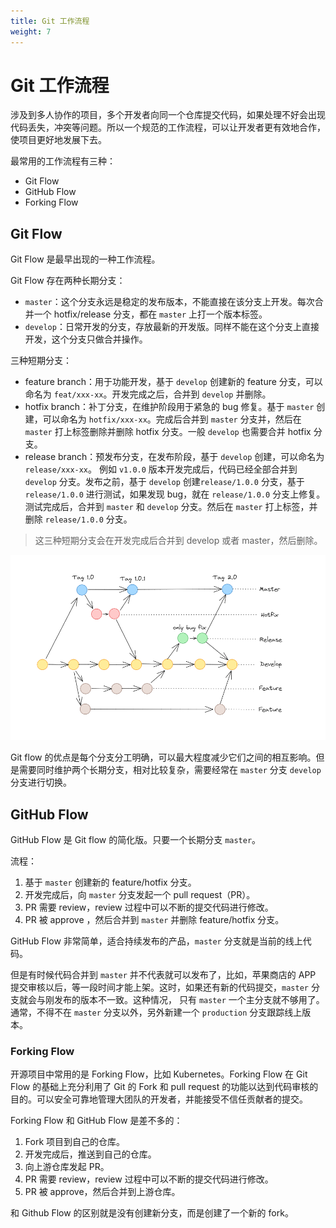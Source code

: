 ```yaml
---
title: Git 工作流程
weight: 7
---
```


# Git 工作流程

涉及到多人协作的项目，多个开发者向同一个仓库提交代码，如果处理不好会出现代码丢失，冲突等问题。所以一个规范的工作流程，可以让开发者更有效地合作，使项目更好地发展下去。

最常用的工作流程有三种：

- Git Flow
- GitHub Flow
- Forking Flow

## Git Flow

Git Flow 是最早出现的一种工作流程。

Git Flow 存在两种长期分支：

- `master`：这个分支永远是稳定的发布版本，不能直接在该分支上开发。每次合并一个 hotfix/release 分支，都在 `master` 上打一个版本标签。
- `develop`：日常开发的分支，存放最新的开发版。同样不能在这个分支上直接开发，这个分支只做合并操作。

三种短期分支：

- feature branch：用于功能开发，基于 `develop` 创建新的 feature 分支，可以命名为 `feat/xxx-xx`。开发完成之后，合并到 `develop` 并删除。
- hotfix branch：补丁分支，在维护阶段用于紧急的 bug 修复。基于 `master` 创建，可以命名为 `hotfix/xxx-xx`。完成后合并到 `master` 分支并，然后在 `master` 打上标签删除并删除 hotfix 
分支。一般 `develop` 也需要合并 hotfix 分支。
- release branch：预发布分支，在发布阶段，基于 `develop` 创建，可以命名为 `release/xxx-xx`。 例如 `v1.0.0` 版本开发完成后，代码已经全部合并到 `develop` 分支。发布之前，基于 
`develop` 创建`release/1.0.0` 分支，基于 `release/1.0.0` 进行测试，如果发现 bug，就在 `release/1.0.0` 分支上修复。测试完成后，合并到 `master` 和 `develop` 分支。然后在 `master`
打上标签，并删除 `release/1.0.0` 分支。

> 这三种短期分支会在开发完成后合并到 develop 或者 master，然后删除。

![git-flow](https://raw.githubusercontent.com/shipengqi/illustrations/fd008848e44e727d11ad1d52f047051673f652a3/go/git-flow.png)

Git flow 的优点是每个分支分工明确，可以最大程度减少它们之间的相互影响。但是需要同时维护两个长期分支，相对比较复杂，需要经常在 `master` 分支 `develop` 分支进行切换。

## GitHub Flow

GitHub Flow 是 Git flow 的简化版。只要一个长期分支 `master`。

流程：

1. 基于 `master` 创建新的 feature/hotfix 分支。
2. 开发完成后，向 `master` 分支发起一个 pull request（PR）。
3. PR 需要 review，review 过程中可以不断的提交代码进行修改。
4. PR 被 approve ，然后合并到 `master` 并删除 feature/hotfix 分支。

GitHub Flow 非常简单，适合持续发布的产品，`master` 分支就是当前的线上代码。

但是有时候代码合并到 `master` 并不代表就可以发布了，比如，苹果商店的 APP 提交审核以后，等一段时间才能上架。这时，如果还有新的代码提交，`master` 分支就会与刚发布的版本不一致。这种情况，
只有 `master` 一个主分支就不够用了。通常，不得不在 `master` 分支以外，另外新建一个 `production` 分支跟踪线上版本。

### Forking Flow

开源项目中常用的是 Forking Flow，比如 Kubernetes。Forking Flow 在 Git Flow 的基础上充分利用了 Git 的 Fork 和 pull request 的功能以达到代码审核的目的。可以安全可靠地管理大团队的开发者，并能接受不信任贡献者的提交。

Forking Flow 和 GitHub Flow 是差不多的：

1. Fork 项目到自己的仓库。
2. 开发完成后，推送到自己的仓库。
3. 向上游仓库发起 PR。
4. PR 需要 review，review 过程中可以不断的提交代码进行修改。 
5. PR 被 approve，然后合并到上游仓库。

和 Github Flow 的区别就是没有创建新分支，而是创建了一个新的 fork。